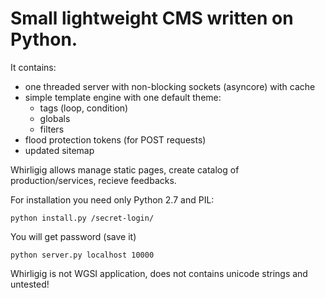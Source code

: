 Small lightweight CMS written on Python.
================
It contains:
* one threaded server with non-blocking sockets (asyncore) with cache
* simple template engine with one default theme:
    * tags (loop, condition)
    * globals
    * filters
* flood protection tokens (for POST requests)
* updated sitemap

Whirligig allows manage static pages, create catalog of production/services,
recieve feedbacks.

For installation you need only Python 2.7 and PIL:

    python install.py /secret-login/

You will get password (save it)

    python server.py localhost 10000

Whirligig is not WGSI application, does not contains unicode strings and untested!
